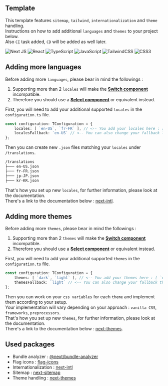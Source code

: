 ## Template
This template features `sitemap`, `tailwind`, `internationalization` and `theme` handling.<br>
Instructions on how to add additional `languages` and `themes` to your project below.<br>
Also `CI` task added, `CD` will be added as well later.<br>

![Next JS](https://img.shields.io/badge/Next-black?style=for-the-badge&logo=next.js&logoColor=white)
![React](https://img.shields.io/badge/react-%2320232a.svg?style=for-the-badge&logo=react&logoColor=%2361DAFB)
![TypeScript](https://img.shields.io/badge/typescript-%23007ACC.svg?style=for-the-badge&logo=typescript&logoColor=white)
![JavaScript](https://img.shields.io/badge/javascript-%23323330.svg?style=for-the-badge&logo=javascript&logoColor=%23F7DF1E)
![TailwindCSS](https://img.shields.io/badge/tailwindcss-%2338B2AC.svg?style=for-the-badge&logo=tailwind-css&logoColor=white)
![CSS3](https://img.shields.io/badge/css3-%231572B6.svg?style=for-the-badge&logo=css3&logoColor=white)

## Adding more languages
Before adding more `languages`, please bear in mind the followings :<br>

1. Supporting more than 2 `locales` will make the <u>**Switch component**</u> incompatible.
2. Therefore you should use a <u>**Select component**</u> or equivalent instead.

First, you will need to add your additional supported `locales` in the `configuration.ts` file.<br>
```typescript
const configuration: TConfiguration = {
    locales: [ `en-US`, `fr-FR` ], // <-- You add your locales here : [ `en-US`, `fr-FR`, `jp-JP`, `kr-KR` ]
    localesFallback: `en-US` // <-- You can also change your fallback language here
};
```
Then you can create new `.json` files matching your `locales` under `/translations`.<br>
```markdown
/translations
├─── en-US.json
├─── fr-FR.json
├─── jp-JP.json
├─── kr-KR.json
```
That's how you set up new `locales`, for further information, please look at the documentation.<br>
There's a link to the documentation below : [next-intl](#used-packages).<br>

## Adding more themes
Before adding more `themes`, please bear in mind the followings :<br>

1. Supporting more than 2 `themes` will make the <u>**Switch component**</u> incompatible.
2. Therefore you should use a <u>**Select component**</u> or equivalent instead.

First, you will need to add your additional supported `themes` in the `configuration.ts` file.<br>
```typescript
const configuration: TConfiguration = {
    themes: [ `dark`, `light` ], // <-- You add your themes here : [ `dark`, `dawn`, `light`, `neon` ]
    themesFallback: `light` // <-- You can also change your fallback theme here
};
```
Then you can work on your `css variables` for each `theme` and implement them according to your setup.<br>
Your implementation will vary depending on your approach : `vanilla CSS`, `frameworks`, `preprocessors`.<br>
That's how you set up new `themes`, for further information, please look at the documentation.<br>
There's a link to the documentation below : [next-themes](#used-packages).<br>

## Used packages
- Bundle analyzer : [@next/bundle-analyzer](https://www.npmjs.com/package/@next/bundle-analyzer)
- Flag icons : [flag-icons](https://github.com/lipis/flag-icons)
- Internationalization : [next-intl](https://next-intl-docs.vercel.app/docs/getting-started)
- Sitemap : [next-sitemap](https://www.npmjs.com/package/next-sitemap)
- Theme handling : [next-themes](https://github.com/pacocoursey/next-themes)